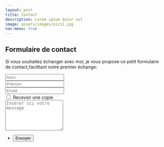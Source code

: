 ```yaml
---
layout: post
title: Contact
description: Lorem ipsum dolor est
image: assets/images/pic11.jpg
nav-menu: true
---
```


<!-- Content -->
<h2 id="content">Formulaire de contact</h2>
<p>Si vous souhaitez échanger avec moi, je vous propose ce petit formulaire de contact,facilitant notre premier échange: </p>

<form method="post" action="#">
  <div class="row uniform">
    <div class="4u 12u$(xsmall)">
      <input type="text" name="lastname" id="lastname" value="" placeholder="Nom" />
    </div>
    <div class="3u 12u$(xsmall)">
      <input type="text" name="firstname" id="firstname" value="" placeholder="Prénom" />
    </div>
    <div class="5u$ 12u$(xsmall)">
      <input type="email" name="email" id="email" value="" placeholder="Email" />
    </div>
    <!-- Break -->
    <div class="6u 12u$(small)">
      <input type="checkbox" id="copy" name="copy">
      <label for="copy">Recevoir une copie</label>
    </div>
    <!-- Break -->
    <div class="12u$">
      <textarea name="message" id="message" placeholder="Insérer ici votre message" rows="6"></textarea>
    </div>
    <!-- Break -->
    <div class="12u$">
      <ul class="actions">
        <li><input type="submit" value="Envoyer" class="special" onclick="generateMailToLink(event)" /></li>
      </ul>
    </div>
  </div>
</form>

<script>
function generateMailToLink(event) {
  event.preventDefault();
  
  var lastname = document.getElementById("lastname").value;
  var firstname = document.getElementById("firstname").value;
  var email = document.getElementById("email").value;
  var copy = document.getElementById("copy").checked ? "Oui" : "Non";
  var message = document.getElementById("message").value;

  var subject = "Nouveau message du formulaire de contact";
  var body = "Nom : " + lastname + "\n";
  body += "Prénom : " + firstname + "\n";
  body += "Email : " + email + "\n";
  body += "Recevoir une copie : " + copy + "\n\n";
  body += "Message :\n" + message;

  var mailtoLink = "mailto:cart-lamy.jimmy@live.fr" +
    "?subject=" + encodeURIComponent(subject) +
    "&body=" + encodeURIComponent(body);

  window.location.href = mailtoLink;
}
</script>


